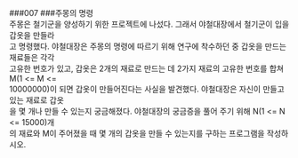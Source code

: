 ###007
###주몽의 명령
<br/>
주몽은 철기군을 양성하기 위한 프로젝트에 나섰다. 그래서 야철대장에서 철기군이 입을 갑옷을 만들라<br/>
고 명령했다. 야철대장은 주몽의 명령에 따르기 위해 연구에 착수하던 중 갑옷을 만드는 재료들은 각각<br />
고유한 번호가 있고, 갑옷은 2개의 재료로 만드는 데 2가지 재료의 고유한 번호를 합쳐 M(1 <= M <= <br/>
10000000)이 되면 갑옷이 만들어진다는 사실을 발견했다. 야철대장은 자신이 만들고 있는 재료로 갑옷<br/>
을 몇 개나 만들 수 있는지 궁금해졌다. 야철대장의 궁금증을 풀어 주기 위해 N(1 <= N <= 15000)개<br/>
의 재료와 M이 주어졌을 때 몇 개의 갑옷을 만들 수 있는지를 구하는 프로그램을 작성하시오.
<br/>
